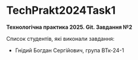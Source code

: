 # TechPrakt2024Task1
**Технологічна практика 2025. Git. Завдання №2**

Список студентів, які виконали завдання:
* Гнідий Богдан Сергійович, група ВТк-24-1
